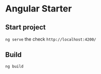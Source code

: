 # Angular Starter


## Start project 
`ng serve` the check `http://localhost:4200/`

## Build 
`ng build`
